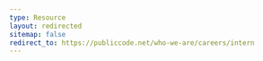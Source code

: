 ```yaml
---
type: Resource
layout: redirected
sitemap: false
redirect_to: https://publiccode.net/who-we-are/careers/intern
---
```

